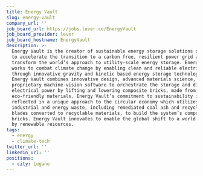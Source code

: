 ```yaml
---
title: Energy Vault
slug: energy-vault
company_url: ''
job_board_url: https://jobs.lever.co/EnergyVault
job_board_provider: lever
job_board_hostname: EnergyVault
description: >-
  Energy Vault is the creator of sustainable energy storage solutions designed
  to accelerate the transition to a carbon free, resilient power grid and
  transform the world’s approach to utility-scale energy storage. Energy Vault
  works to combat climate change by enabling clean and reliable electricity
  through innovative gravity and kinetic based energy storage technologies.
  Energy Vault combines innovative design, advanced materials science, and
  proprietary machine-vision software to orchestrate the storage and dispatch of
  electrical power by lifting and lowering composite bricks, made from
  eco-friendly materials. Energy Vault’s commitment to sustainability is
  reflected in a unique approach to the circular economy which utilizes local
  industrial and energy waste, including remediated coal ash and recycled wind
  blades converted to recyclable materials, to build the system’s composite
  bricks. Energy Vault innovates to enable the global shift to a world powered
  by renewable resources.
tags:
  - energy
  - climate-tech
twitter_url: ''
linkedin_url: ''
positions:
  - city: Lugano
---
```


